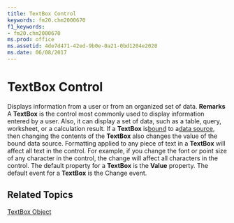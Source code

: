 ```yaml
---
title: TextBox Control
keywords: fm20.chm2000670
f1_keywords:
- fm20.chm2000670
ms.prod: office
ms.assetid: 4de7d471-42ed-9b0e-0a21-0bd1204e2020
ms.date: 06/08/2017
---
```



# TextBox Control



Displays information from a user or from an organized set of data.
 **Remarks**
A **TextBox** is the control most commonly used to display information entered by a user. Also, it can display a set of data, such as a table, query, worksheet, or a calculation result. If a **TextBox** is[bound](glossary-vba.md) to a[data source](glossary-vba.md), then changing the contents of the **TextBox** also changes the value of the bound data source.
Formatting applied to any piece of text in a **TextBox** will affect all text in the control. For example, if you change the font or point size of any character in the control, the change will affect all characters in the control.
The default property for a **TextBox** is the **Value** property.
The default event for a **TextBox** is the Change event.

## Related Topics

[TextBox Object](http://msdn.microsoft.com/library/f03639cb-d93a-4575-8249-777d4e1de1b5%28Office.15%29.aspx)


